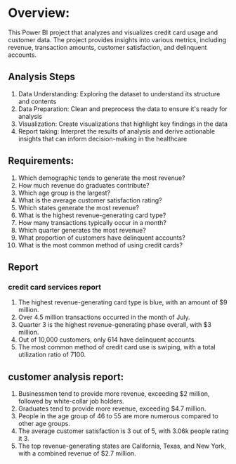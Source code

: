 # Overview:
This Power BI project that analyzes and visualizes credit card usage and customer data. The project provides insights into various metrics, including revenue, transaction amounts, customer satisfaction, and delinquent accounts.

## Analysis Steps
1. Data Understanding: Exploring the dataset to understand its structure and contents
2. Data Preparation: Clean and preprocess the data to ensure it's ready for analysis
3. Visualization: Create visualizations that highlight key findings in the data
4. Report taking: Interpret the results of analysis and derive actionable insights that can inform decision-making in the healthcare

## Requirements:
1. Which demographic tends to generate the most revenue?
2. How much revenue do graduates contribute?
3. Which age group is the largest?
4. What is the average customer satisfaction rating?
5. Which states generate the most revenue?
6. What is the highest revenue-generating card type?
7. How many transactions typically occur in a month?
8. Which quarter generates the most revenue?
9. What proportion of customers have delinquent accounts?
10. What is the most common method of using credit cards?

## Report
### credit card services report 
1. The highest revenue-generating card type is blue, with an amount of $9 million.
2. Over 4.5 million transactions occurred in the month of July.
3. Quarter 3 is the highest revenue-generating phase overall, with $3 million.
4. Out of 10,000 customers, only 614 have delinquent accounts.
5. The most common method of credit card use is swiping, with a total utilization ratio of 7100.

## customer analysis report:
1. Businessmen tend to provide more revenue, exceeding $2 million, followed by white-collar job holders.
2. Graduates tend to provide more revenue, exceeding $4.7 million.
3. People in the age group of 46 to 55 are more numerous compared to other age groups.
4. The average customer satisfaction is 3 out of 5, with 3.06k people rating it 3.
5. The top revenue-generating states are California, Texas, and New York, with a combined revenue of $2.7 million.

